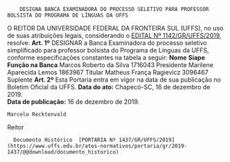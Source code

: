         DESIGNA BANCA EXAMINADORA DO PROCESSO SELETIVO PARA PROFESSOR BOLSISTA DO PROGRAMA DE LÍNGUAS DA UFFS  

 O REITOR DA UNIVERSIDADE FEDERAL DA FRONTEIRA SUL (UFFS), no uso de suas atribuições legais, considerando o [EDITAL Nº 1142/GR/UFFS/2019](https://www.uffs.edu.br/atos-normativos/edital/gr/2019-1142), resolve:   **Art. 1º**  DESIGNAR a Banca Examinadora do processo seletivo simplificado para professor bolsista do Programa de Línguas da UFFS, conforme especificações constantes na tabela a seguir:     **Nome**   **Siape**   **Função na Banca**     Marcos Roberto da Silva   1716043   Presidente     Marilene Aparecida Lemos   1863967   Titular     Matheus França Ragievicz   3096467   Suplente       **Art. 2º**  Esta Portaria entra em vigor na data de sua publicação no Boletim Oficial da UFFS.        **Data do ato:** Chapecó-SC, 16 de dezembro de 2019.   
 **Data de publicação:**  16 de dezembro de 2019. 

    Marcelo Recktenvald   
 Reitor 

      Documento Histórico  [PORTARIA Nº 1437/GR/UFFS/2019](https://www.uffs.edu.br/atos-normativos/portaria/gr/2019-1437/@@download/documento_historico)     
      